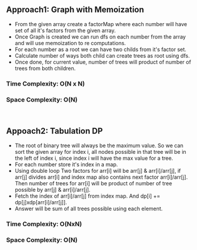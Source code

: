 ## Approach1: Graph with Memoization
* From the given array create a factorMap where each number will have set of all it's factors from the given array.
* Once Graph is created we can run dfs on each number from the array and will use memoization to re computations.
* For each number as a root we can have two childs from it's factor set.
* Calculate number of ways both child can create trees as root using dfs.
* Once done, for current value, number of trees will product of number of trees from both children.
​
### Time Complexity: O(N x N)
### Space Complexity: O(N)
​
## Appoach2: Tabulation DP
* The root of binary tree will always be the maximum value. So we can sort the given array for index i, all nodes possible in that tree will be in the left of index i, since index i will have the max value for a tree.
* For each number store it's index in a map.
* Using double loop Two factors for arr[i] will be arr[j] & arr[i]/arr[j], if arr[j] divides arr[i] and index map also contains next factor arr[i]/arr[j]. Then number of trees for arr[i] will be product of number of tree possible by arr[j] & arr[i]/arr[j].
* Fetch the index of arr[i]/arr[j] from index map. And dp[i] += dp[j]xdp[arr[i]/arr[j]].
* Answer will be sum of all trees possible using each element.
​
### Time Complexity: O(NxN)
### Space Complexity: O(N)